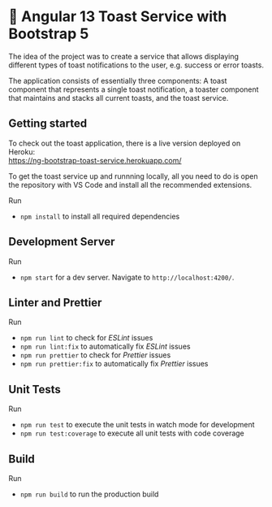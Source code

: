 # 🍞 Angular 13 Toast Service with Bootstrap 5

The idea of the project was to create a service that allows displaying different types of toast notifications to the user, e.g. success or error toasts.

The application consists of essentially three components: A toast component that represents a single toast notification, a toaster component that maintains and stacks all current toasts, and the toast service.

## Getting started

To check out the toast application, there is a live version deployed on Heroku:  
https://ng-bootstrap-toast-service.herokuapp.com/

To get the toast service up and runnning locally, all you need to do is open the repository with VS Code and install all the recommended extensions.

Run

- `npm install` to install all required dependencies

## Development Server

Run

- `npm start` for a dev server. Navigate to `http://localhost:4200/`.

## Linter and Prettier

Run

- `npm run lint` to check for _ESLint_ issues
- `npm run lint:fix` to automatically fix _ESLint_ issues
- `npm run prettier` to check for _Prettier_ issues
- `npm run prettier:fix` to automatically fix _Prettier_ issues

## Unit Tests

Run

- `npm run test` to execute the unit tests in watch mode for development
- `npm run test:coverage` to execute all unit tests with code coverage

## Build

Run

- `npm run build` to run the production build
